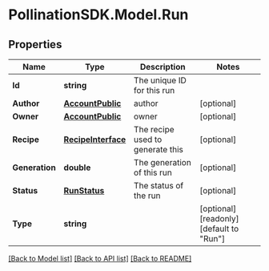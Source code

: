 
# PollinationSDK.Model.Run

## Properties

Name | Type | Description | Notes
------------ | ------------- | ------------- | -------------
**Id** | **string** | The unique ID for this run | 
**Author** | [**AccountPublic**](AccountPublic.md) | author | [optional] 
**Owner** | [**AccountPublic**](AccountPublic.md) | owner | [optional] 
**Recipe** | [**RecipeInterface**](RecipeInterface.md) | The recipe used to generate this  | [optional] 
**Generation** | **double** | The generation of this run | [optional] 
**Status** | [**RunStatus**](RunStatus.md) | The status of the run | [optional] 
**Type** | **string** |  | [optional] [readonly] [default to "Run"]

[[Back to Model list]](../README.md#documentation-for-models)
[[Back to API list]](../README.md#documentation-for-api-endpoints)
[[Back to README]](../README.md)

